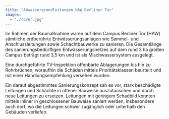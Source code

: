 ```yaml
---
title: "Abwassergrundleitungen HAW Berliner Tor"
images:
  - "./cover.jpg"
---
```


Im Rahmen der Baumaßnahme waren auf dem Campus Berliner Tor (HAW) sämtliche
erdberührte Entwässerungsanlagen wie Sammel- und Anschlussleitungen
sowie Schachtbauwerke zu sanieren. Die Gesamtlänge des
sanierungsbedürftigen Entwässerungsnetzes auf dem rund 3 ha großen
Campus beträgt rund 3,5 km und ist als Mischwassersystem ausgelegt.

Eine durchgeführte TV-Inspektion offenbarte Ablagerungen bis hin zu
Rohrbrüchen, woraufhin die Schäden mittels Prioritätsklassen beurteilt
und mit einer Handlungsempfehlung versehen wurden.

Ein darauf abgestimmtes Sanierungskonzept sah es vor, stark beschädigte
Leitungen und Schächte in offener Bauweise auszutauschen und durch neue
Leitungen zu ersetzen. Leitungen mit geringem Schadbild konnten mittels
Inliner in geschlossener Bauweise saniert werden, insbesondere auch
dort, wo die Leitungen schwer zugänglich oder unterhalb den Gebäuden
verliefen.
